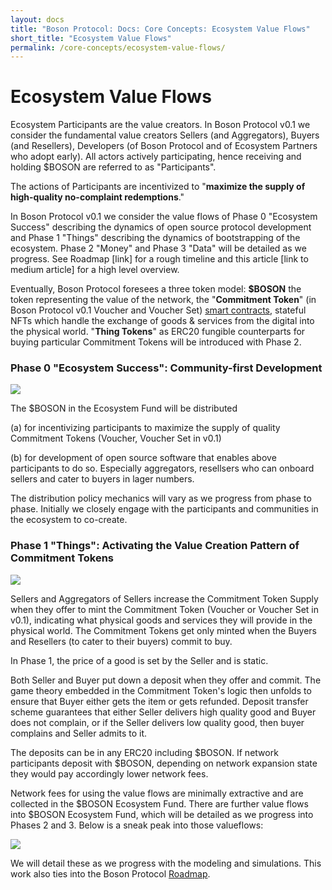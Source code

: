 ```yaml
---
layout: docs
title: "Boson Protocol: Docs: Core Concepts: Ecosystem Value Flows"
short_title: "Ecosystem Value Flows"
permalink: /core-concepts/ecosystem-value-flows/
---  
```


# Ecosystem Value Flows

Ecosystem Participants are the value creators. In Boson Protocol v0.1 we consider the fundamental value creators Sellers (and Aggregators), Buyers (and Resellers), Developers (of Boson Protocol and of Ecosystem Partners who adopt early).  All actors actively participating, hence receiving and holding $BOSON are referred to as "Participants".

The actions of Participants are incentivized to "**maximize the supply of high-quality no-complaint redemptions**."

In Boson Protocol v0.1 we consider the value flows of Phase 0 "Ecosystem Success" describing the dynamics of open source protocol development and Phase 1 "Things" describing the dynamics of bootstrapping of the ecosystem.  Phase 2 "Money" and Phase 3 "Data" will be detailed as we progress. See Roadmap [link] for a rough timeline and this article [link to medium article] for a high level overview. 

Eventually, Boson Protocol foresees a three token model: **$BOSON** the token representing the value of the network, the "**Commitment Token**" (in Boson Protocol v0.1 Voucher and Voucher Set) [smart contracts](https://github.com/bosonprotocol/docs.bosonprotocol.io/blob/main/src/docs/protocol-overview/smart-contracts.md), stateful NFTs which handle the exchange of goods & services from the digital into the physical world. "**Thing Tokens**" as ERC20 fungible counterparts for buying particular Commitment Tokens will be introduced with Phase 2.


### Phase 0 "Ecosystem Success": Community-first Development

![](https://github.com/bosonprotocol/docs.bosonprotocol.io/blob/main/src/docs/core-concepts/Phase0.png)

The $BOSON in the Ecosystem Fund will be distributed 

(a) for incentivizing participants to maximize the supply of quality Commitment Tokens (Voucher, Voucher Set in v0.1)

(b) for development of open source software that enables above participants to do so. Especially aggregators, resellsers who can onboard sellers and cater to buyers in lager numbers.

The distribution policy mechanics will vary as we progress from phase to phase. Initially we closely engage with the participants and communities in the ecosystem to co-create.


### Phase 1 "Things": Activating the Value Creation Pattern of Commitment Tokens

![](https://github.com/bosonprotocol/docs.bosonprotocol.io/blob/main/src/docs/core-concepts/Phase1.png)

Sellers and Aggregators of Sellers increase the Commitment Token Supply when they offer to mint the Commitment Token (Voucher or Voucher Set in v0.1), indicating what physical goods and services they will provide in the physical world. The Commitment Tokens get only minted when the Buyers and Resellers (to cater to their buyers) commit to buy. 

In Phase 1, the price of a good is set by the Seller and is static. 

Both Seller and Buyer put down a deposit when they offer and commit. The game theory embedded in the Commitment Token's logic then unfolds to ensure that Buyer either gets the item or gets refunded. Deposit transfer scheme guarantees that either Seller delivers high quality good and Buyer does not complain, or if the Seller delivers low quality good, then buyer complains and Seller admits to it.

The deposits can be in any ERC20 including $BOSON. If network participants deposit with $BOSON, depending on network expansion state they would pay accordingly lower network fees.

Network fees for using the value flows are minimally extractive and are collected in the $BOSON Ecosystem Fund. There are further value flows into $BOSON Ecosystem Fund, which will be detailed as we progress into Phases 2 and 3. Below is a sneak peak into those valueflows:

![](https://github.com/bosonprotocol/docs.bosonprotocol.io/blob/main/src/docs/core-concepts/Phase2-3.png)

We will detail these as we progress with the modeling and simulations. This work also ties into the Boson Protocol [Roadmap](../roadmap.md).


